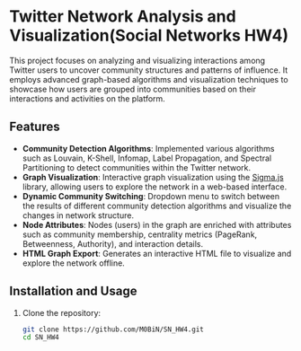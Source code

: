# Twitter Network Analysis and Visualization(Social Networks HW4)

This project focuses on analyzing and visualizing interactions among Twitter users to uncover community structures and patterns of influence. It employs advanced graph-based algorithms and visualization techniques to showcase how users are grouped into communities based on their interactions and activities on the platform.

## Features

- **Community Detection Algorithms**: Implemented various algorithms such as Louvain, K-Shell, Infomap, Label Propagation, and Spectral Partitioning to detect communities within the Twitter network.
- **Graph Visualization**: Interactive graph visualization using the [Sigma.js](https://sigmajs.org/) library, allowing users to explore the network in a web-based interface.
- **Dynamic Community Switching**: Dropdown menu to switch between the results of different community detection algorithms and visualize the changes in network structure.
- **Node Attributes**: Nodes (users) in the graph are enriched with attributes such as community membership, centrality metrics (PageRank, Betweenness, Authority), and interaction details.
- **HTML Graph Export**: Generates an interactive HTML file to visualize and explore the network offline.

## Installation and Usage

1. Clone the repository:
   ```bash
   git clone https://github.com/M0BiN/SN_HW4.git
   cd SN_HW4
